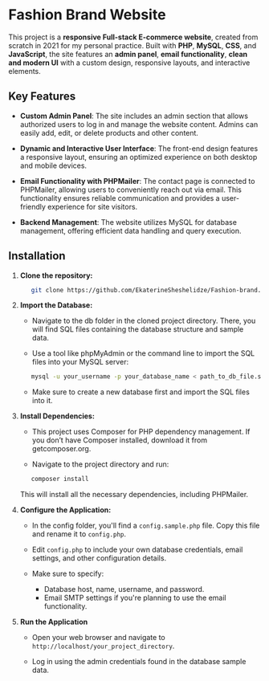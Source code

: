 # Fashion Brand Website

This project is a **responsive Full-stack E-commerce website**, created from scratch in 2021 for my personal practice. Built with **PHP**, **MySQL**, **CSS**, and **JavaScript**, the site features an **admin panel**, **email functionality**, **clean and modern UI** with a custom design, responsive layouts, and interactive elements.

## Key Features

- **Custom Admin Panel**: The site includes an admin section that allows authorized users to log in and manage the website content. Admins can easily add, edit, or delete products and other content.

- **Dynamic and Interactive User Interface**: The front-end design features a responsive layout, ensuring an optimized experience on both desktop and mobile devices.

- **Email Functionality with PHPMailer**: The contact page is connected to PHPMailer, allowing users to conveniently reach out via email. This functionality ensures reliable communication and provides a user-friendly experience for site visitors.

- **Backend Management**: The website utilizes MySQL for database management, offering efficient data handling and query execution.

## Installation

1. **Clone the repository:**

   ```bash
      git clone https://github.com/EkaterineSheshelidze/Fashion-brand.git
   ```

2. **Import the Database:**

   - Navigate to the db folder in the cloned project directory. There, you will find SQL files containing the database structure and sample data.

   - Use a tool like phpMyAdmin or the command line to import the SQL files into your MySQL server:

   ```bash
      mysql -u your_username -p your_database_name < path_to_db_file.sql
   ```

   - Make sure to create a new database first and import the SQL files into it.

3. **Install Dependencies:**

   - This project uses Composer for PHP dependency management. If you don’t have Composer installed, download it from getcomposer.org.

   - Navigate to the project directory and run:

   ```bash
      composer install
   ```

   This will install all the necessary dependencies, including PHPMailer.

4. **Configure the Application:**

   - In the config folder, you'll find a `config.sample.php` file. Copy this file and rename it to `config.php`.

   - Edit `config.php` to include your own database credentials, email settings, and other configuration details.
   - Make sure to specify:
     - Database host, name, username, and password.
     - Email SMTP settings if you're planning to use the email functionality.

5. **Run the Application**

   - Open your web browser and navigate to `http://localhost/your_project_directory`.

   - Log in using the admin credentials found in the database sample data.
